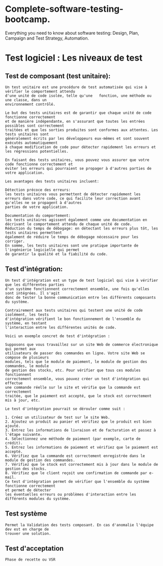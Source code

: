 # Complete-software-testing-bootcamp.
Everything you need to know about software testing: Design, Plan, Campaign and Test Strategy, Automation.

# Test logiciel : Les niveaux de test  

## Test de composant (test unitaire):  
    Un test unitaire est une procédure de test automatisée qui vise à vérifier le comportement attendu  
    d'une unité de code isolée, telle qu'une   fonction, une méthode ou une classe, dans un  
    environnement contrôlé.  

    Le but des tests unitaires est de garantir que chaque unité de code fonctionne correctement  
    et de manière indépendante, en s'assurant que toutes les entrées possibles sont correctement  
    traitées et que les sorties produites sont conformes aux attentes. Les tests unitaires sont  
    généralement écrits par les développeurs eux-mêmes et sont souvent exécutés automatiquement  
    à chaque modification de code pour détecter rapidement les erreurs et les régressions potentielles.  

    En faisant des tests unitaires, vous pouvez vous assurer que votre code fonctionne correctement et  
    éviter les erreurs qui pourraient se propager à d'autres parties de votre application.  
      
    Les avantages des tests unitaires incluent:  

    Détection précoce des erreurs:  
    les tests unitaires vous permettent de détecter rapidement les  
    erreurs dans votre code, ce qui facilite leur correction avant qu'elles ne se propagent à d'autres
    parties de votre application.  
      
    Documentation du comportement:  
    les tests unitaires agissent également comme une documentation en  
    décrivant le comportement attendu de chaque unité de code.  
    Réduction du temps de débogage: en détectant les erreurs plus tôt, les tests unitaires permettent  
    également de réduire le temps de débogage nécessaire pour les corriger.  
    En somme, les tests unitaires sont une pratique importante de l'ingénierie logicielle qui permet  
    de garantir la qualité et la fiabilité du code.  

## Test d'intégration:  
    Un test d'intégration est un type de test logiciel qui vise à vérifier que les différentes parties  
    d'un système fonctionnent correctement ensemble, une fois qu'elles sont intégrées. Il s'agit  
    donc de tester la bonne communication entre les différents composants du système.  

    Contrairement aux tests unitaires qui testent une unité de code isolément, les tests 
    d'intégration vérifient le bon fonctionnement de l'ensemble du système, en testant  
    l'interaction entre les différentes unités de code.  

    Voici un exemple concret de test d'intégration :  

    Supposons que vous travaillez sur un site Web de commerce électronique qui permet aux  
    utilisateurs de passer des commandes en ligne. Votre site Web se compose de plusieurs  
    modules, tels que le module de paiement, le module de gestion des commandes, le module  
    de gestion des stocks, etc. Pour vérifier que tous ces modules fonctionnent  
    correctement ensemble, vous pouvez créer un test d'intégration qui effectue  
    une commande réelle sur le site et vérifie que la commande est correctement  
    traitée, que le paiement est accepté, que le stock est correctement mis à jour, etc.  

    Le test d'intégration pourrait se dérouler comme suit :

    1. Créez un utilisateur de test sur le site Web.
    2. Ajoutez un produit au panier et vérifiez que le produit est bien ajouté.
    3. Entrez les informations de livraison et de facturation et passez à l'étape suivante.
    4. Sélectionnez une méthode de paiement (par exemple, carte de crédit).
    5. Entrez les informations de paiement et vérifiez que le paiement est accepté.
    6. Vérifiez que la commande est correctement enregistrée dans le module de gestion des commandes.
    7. Vérifiez que le stock est correctement mis à jour dans le module de gestion des stocks.
    8. Vérifiez que le client reçoit une confirmation de commande par e-mail.
    Ce test d'intégration permet de vérifier que l'ensemble du système fonctionne correctement  
    et permet de détecter  
    les éventuelles erreurs ou problèmes d'interaction entre les différents modules du système.  

## Test système
    Permet la Validation des tests composant. En cas d'anomalie l'équipe dev est en charge de  
    trouver une solution.  

## Test d'acceptation 
    Phase de recette ou VSR
